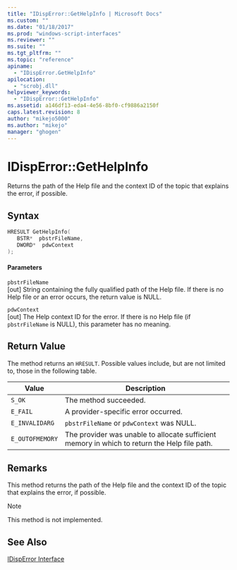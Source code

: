 ```yaml
---
title: "IDispError::GetHelpInfo | Microsoft Docs"
ms.custom: ""
ms.date: "01/18/2017"
ms.prod: "windows-script-interfaces"
ms.reviewer: ""
ms.suite: ""
ms.tgt_pltfrm: ""
ms.topic: "reference"
apiname: 
  - "IDispError.GetHelpInfo"
apilocation: 
  - "scrobj.dll"
helpviewer_keywords: 
  - "IDispError::GetHelpInfo"
ms.assetid: a146df13-eda4-4e56-8bf0-cf9886a2150f
caps.latest.revision: 8
author: "mikejo5000"
ms.author: "mikejo"
manager: "ghogen"
---
```

# IDispError::GetHelpInfo
Returns the path of the Help file and the context ID of the topic that explains the error, if possible.  
  
## Syntax  
  
```cpp
HRESULT GetHelpInfo(  
   BSTR*  pbstrFileName,  
   DWORD*  pdwContext  
);  
```  
  
#### Parameters  
 `pbstrFileName`  
 [out] String containing the fully qualified path of the Help file. If there is no Help file or an error occurs, the return value is NULL.  
  
 `pdwContext`  
 [out] The Help context ID for the error. If there is no Help file (if `pbstrFileName` is NULL), this parameter has no meaning.  
  
## Return Value  
 The method returns an `HRESULT`. Possible values include, but are not limited to, those in the following table.  
  
|Value|Description|  
|-----------|-----------------|  
|`S_OK`|The method succeeded.|  
|`E_FAIL`|A provider-specific error occurred.|  
|`E_INVALIDARG`|`pbstrFileName` or `pdwContext` was NULL.|  
|`E_OUTOFMEMORY`|The provider was unable to allocate sufficient memory in which to return the Help file path.|  
  
## Remarks  
 This method returns the path of the Help file and the context ID of the topic that explains the error, if possible.  
  
> [!NOTE]
>  This method is not implemented.  
  
## See Also  
 [IDispError Interface](../../winscript/reference/idisperror-interface.md)